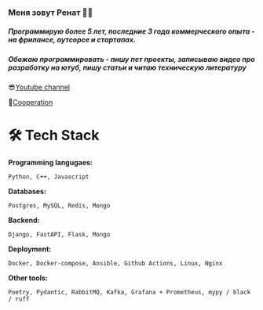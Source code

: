 ### Меня зовут Ренат 👨‍💻

##### Программирую более 5 лет, последние 3 года коммерческого опыта - на фрилансе, аутсорсе и стартапах.
##### Обожаю программировать - пишу пет проекты, записываю видео про разработку на ютуб, пишу статьи и читаю техническую литературу


😎[Youtube channel](https://www.youtube.com/channel/UCO35ghKNcqmXxgYvhuNfWQw)

👯[Cooperation](https://t.me/dop3file)

# 🛠️ Tech Stack

**Programming langugaes:**

```Python, C++, Javascript```

**Databases:**

```Postgres, MySQL, Redis, Mongo```

**Backend:**

```Django, FastAPI, Flask, Mongo```

**Deployment:**

```Docker, Docker-compose, Ansible, Github Actions, Linux, Nginx```

**Other tools:**

```Poetry, Pydantic, RabbitMQ, Kafka, Grafana + Prometheus, mypy / black / ruff```




